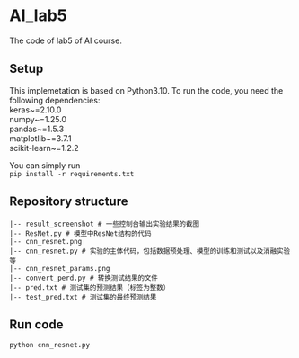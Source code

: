 # AI_lab5
The code of lab5 of AI course.  
## Setup
This implemetation is based on Python3.10. To run the code, you need the following dependencies:  
keras~=2.10.0  
numpy~=1.25.0  
pandas~=1.5.3  
matplotlib~=3.7.1  
scikit-learn~=1.2.2  

You can simply run  
```pip install -r requirements.txt```  
## Repository structure  
```|-- dataset # 提供的数据集，包括训练集和测试集  
|-- result_screenshot # 一些控制台输出实验结果的截图  
|-- ResNet.py # 模型中ResNet结构的代码  
|-- cnn_resnet.png  
|-- cnn_resnet.py # 实验的主体代码，包括数据预处理、模型的训练和测试以及消融实验等  
|-- cnn_resnet_params.png
|-- convert_perd.py # 转换测试结果的文件
|-- pred.txt # 测试集的预测结果（标签为整数）
|-- test_pred.txt # 测试集的最终预测结果
```
## Run code  
`python cnn_resnet.py`  
